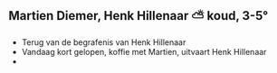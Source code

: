 ## Martien Diemer, Henk Hillenaar ⛅ koud, 3-5°
- Terug van de begrafenis van Henk Hillenaar
- Vandaag kort gelopen, koffie met Martien, uitvaart Henk Hillenaar
-